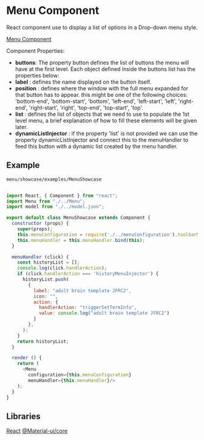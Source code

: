 # Menu Component

React component use to display a list of options in a Drop-down menu style. 

[Menu Component](./Menu.js)

Component Properties:

- **buttons**: The property button defines the list of buttons the menu will have at the first level. Each object defined inside the buttons list has the properties below:
- **label** : defines the name displayed on the button itself. 
- **position** : defines where the window with the full menu expanded for that button has to appear. this might be one of the following choices: 'bottom-end', 'bottom-start', 'bottom', 'left-end', 'left-start', 'left', 'right-end', 'right-start', 'right', 'top-end', 'top-start', 'top'. 
- **list** : defines the list of objects that we need to use to populate the 1st level menu, a brief explanation of how to fill these elements will be given later. 
- **dynamicListInjector** : if the property 'list' is not provided we can use the property dynamicListInjector and connect this to the menuHandler to feed this button with a dynamic list created by the menu handler.


## Example

```
menu/showcase/examples/MenuShowcase
```

```javascript
    
import React, { Component } from "react";
import Menu from "./../Menu";
import model from "./../model.json";

export default class MenuShowcase extends Component {
  constructor (props) {
    super(props);
    this.menuConfiguration = require('./../menuConfiguration').toolbarMenu;
    this.menuHandler = this.menuHandler.bind(this);
  }

  menuHandler (click) {
    const historyList = [];
    console.log(click.handlerAction);
    if (click.handlerAction === 'historyMenuInjector') {
      historyList.push(
        {
          label: "adult brain template JFRC2",
          icon: "",
          action: {
            handlerAction: "triggerSetTermInfo",
            value: console.log("adult brain template JFRC2")
          }
        },
      );
    }
    return historyList;
  }

  render () {
    return (
      <Menu
        configuration={this.menuConfiguration}
        menuHandler={this.menuHandler}/>
    );
  }
}
```

## Libraries

[React](https://www.npmjs.com/package/react)
[@Material-ui/core](https://www.npmjs.com/package/@material-ui/core)